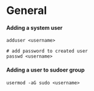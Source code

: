 # General

#### Adding a system user

    adduser <username>
    
    # add password to created user
    passwd <username>

#### Adding a user to sudoer group

    usermod -aG sudo <username>